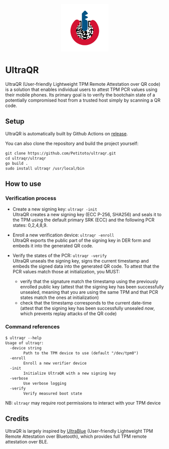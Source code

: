 <p align="center"><img height=150px src="images/ultraqr.png"/></p>

# UltraQR
UltraQR (User-friendly Lightweight TPM Remote Attestation over QR code) is a solution that enables individual users to attest TPM PCR values using their mobile phones. Its primary goal is to verify the bootchain state of a potentially compromised host from a trusted host simply by scanning a QR code.

## Setup
UltraQR is automatically built by Github Actions on [release](https://github.com/Petitoto/ultraqr/releases).

You can also clone the repository and build the project yourself:
```
git clone https://github.com/Petitoto/ultraqr.git
cd ultraqr/ultraqr
go build .
sudo install ultraqr /usr/local/bin
```

## How to use
### Verification process
- Create a new signing key: `ultraqr -init`<br/>
UltraQR creates a new signing key (ECC P-256, SHA256) and seals it to the TPM using the default primary SRK (ECC) and the following PCR states: 0,2,4,8,9.

- Enroll a new verification device: `ultraqr -enroll`<br/>
UltraQR exports the public part of the signing key in DER form and embeds it into the generated QR code.

- Verify the states of the PCR: `ultraqr -verify`<br/>
UltraQR unseals the signing key, signs the current timestamp and embeds the signed data into the generated QR code.
To attest that the PCR values match those at initialization, you MUST:
    - verify that the signature match the timestamp using the previously enrolled public key (attest that the signing key has been successfully unsealed, meaning that you are using the same TPM and that PCR states match the ones at initialization)
    - check that the timestamp corresponds to the current date-time (attest that the signing key has been successfully unsealed *now*, which prevents replay attacks of the QR code)

### Command references
```
$ ultraqr --help
Usage of ultraqr:
  -device string
        Path to the TPM device to use (default "/dev/tpm0")
  -enroll
        Enroll a new verifier device
  -init
        Initialize UltraQR with a new signing key
  -verbose
        Use verbose logging
  -verify
        Verify measured boot state
```

NB: `ultraqr` may require root permissions to interact with your TPM device

## Credits
UltraQR is largely inspired by [UltraBlue](https://github.com/ANSSI-FR/ultrablue) (User-friendly Lightweight TPM Remote Attestation over Bluetooth), which provides full TPM remote attestation over BLE.